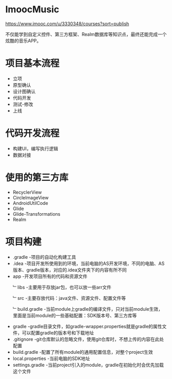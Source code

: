 # ImoocMusic
https://www.imooc.com/u/3330348/courses?sort=publish<p>
不仅能学到自定义控件、第三方框架、Realm数据库等知识点，最终还能完成一个炫酷的音乐APP。 

# 项目基本流程
* 立项
* 原型确认
* 设计图确认
* 代码开发
* 测试-修改
* 上线

# 代码开发流程
* 构建UI，编写执行逻辑
* 数据对接

# 使用的第三方库
* RecyclerView
* CircleImageView
* AndroidUtilCode
* Glide
* Glide-Transformations
* Realm

# 项目构建
* .gradle			-项目的自动化构建工具
* .idea				-项目开发所使用到的环境，当前电脑的AS开发环境，不同的电脑、AS版本、gradle版本，对应的.idea文件夹下的内容有所不同
* app				-开发项目所有的代码和资源文件<p>
	﹂libs			-主要用于存放jar包，也可以放一些arr文件<p>
	﹂src			-主要存放代码：java文件、资源文件、配置文件等<p>
	﹂build.gradle	-当前module上gradle的编译文件，只对当前module生效，里面是当前module的一些基础配置：SDK版本号、第三方库等
* gradle			-gradle目录文件，如gradle-wrapper.properties就是gradle的属性文件，可以配置gradle的版本号和下载地址	
* .gitignore		-git仓库默认的忽略文件，使用git仓库时，不想上传的内容在此处配置
* build.gradle		-配置了所有module的通用配置信息，对整个project生效
* local.properties	-当前电脑的SDK地址
* settings.gradle	-当前project引入的module，gradle在初始化时会优先加载这个文件
